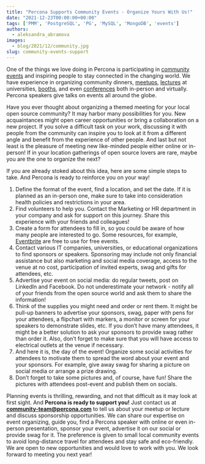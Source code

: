 ```yaml
---
title: "Percona Supports Community Events - Organize Yours With Us!"
date: "2021-12-23T00:00:00+00:00"
tags: ['PMM', 'PostgreSQL', 'PG', 'MySQL', 'MongoDB', 'events']
authors:
  - aleksandra_abramova
images:
  - blog/2021/12/community.jpg
slug: community-events-support
---
```


One of the things we love doing in Percona is participating in [community events](https://percona.community/events/) and inspiring people to stay connected in the changing world. We have experience in organizing community dinners, [meetups](https://percona.community/events/balalaika-meetup-ulyanovsk-2021/), [lectures](https://percona.community/events/national_university_chernihiv_polytechnic/) at universities, [booths](https://percona.community/events/ato-2021/), and even [conferences](https://www.percona.com/conferences/percona-live-online-2021) both in-person and virtually. Percona speakers give talks on events all around the globe. 

Have you ever thought about organizing a themed meeting for your local open source community? It may harbor many possibilities for you. New acquaintances might open career opportunities or bring a collaboration on a new project. If you solve a difficult task on your work, discussing it with people from the community can inspire you to look at it from a different angle and benefit from the experience of other people. And last but not least is the pleasure of meeting new like-minded people either online or in-person! If in your location gatherings of open source lovers are rare, maybe you are the one to organize the next? 

If you are already stoked about this idea, here are some simple steps to take. And Percona is ready to reinforce you on your way!

1. Define the format of the event, find a location, and set the date. If it is planned as an in-person one, make sure to take into consideration health policies and restrictions in your area.
2. Find volunteers to help you. Contact the Marketing or HR department in your company and ask for support on this journey. Share this experience with your friends and colleagues! 
3. Create a form for attendees to fill in, so you could be aware of how many people are interested to go. Some resources, for example, [Eventbrite](https://www.eventbrite.com/) are free to use for free events.
4. Contact various IT companies, universities, or educational organizations to find sponsors or speakers. Sponsoring may include not only financial assistance but also marketing and social media coverage, access to the venue at no cost, participation of invited experts, swag and gifts for attendees, etc.
5. Advertise your event on social media: do regular tweets, post on LinkedIn and Facebook. Do not underestimate your network - notify all of your friends from the open source world and ask them to share the information! 
6. Think of the supplies you might need and order or rent them. It might be pull-up banners to advertise your sponsors, swag, paper with pens for your attendees, a flipchart with markers, a monitor or screen for your speakers to demonstrate slides, etc. If you don’t have many attendees, it might be a better solution to ask your sponsors to provide swag rather than order it. Also, don’t forget to make sure that you will have access to electrical outlets at the venue if necessary. 
7. And here it is, the day of the event! Organize some social activities for attendees to motivate them to spread the word about your event and your sponsors. For example, give away swag for sharing a picture on social media or arrange a prize drawing. 
8. Don’t forget to take some pictures and, of course, have fun! Share the pictures with attendees post-event and publish them on socials.

Planning events is thrilling, rewarding, and not that difficult as it may look at first sight. And **Percona is ready to support you!** Just contact us at **community-team@percona.com** to tell us about your meetup or lecture and discuss sponsorship opportunities. We can share our expertise on event organizing, guide you, find a Percona speaker with online or even in-person presentation, sponsor your event, advertise it on our social or provide swag for it. The preference is given to small local community events to avoid long-distance travel for attendees and stay safe and eco-friendly. We are open to new opportunities and would love to work with you. We look forward to meeting you next year!